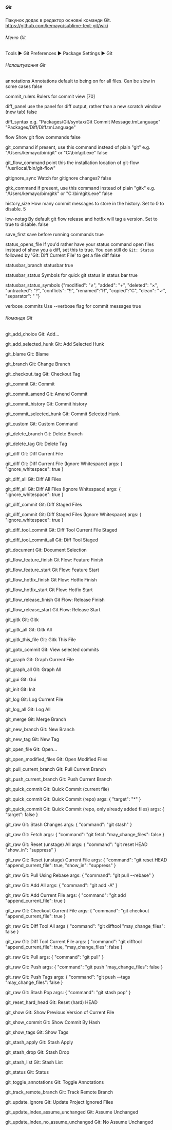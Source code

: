 ##### Git

Пакунок додає в редактор основні команди Git.
https://github.com/kemayo/sublime-text-git/wiki


###### Меню Git

Tools ▶ Git
Preferences ▶ Package Settings ▶ Git


###### Налаштування Git

annotations              Annotations default to being on for all files. Can be
                         slow in some cases
                         false

commit_rulers            Rulers for commit view
                         [70]

diff_panel               use the panel for diff output, rather than a new
                         scratch window (new tab)
                         false

diff_syntax              e.g. "Packages/Git/syntax/Git Commit Message.tmLanguage"
                         "Packages/Diff/Diff.tmLanguage"

flow                     Show git flow commands
                         false

git_command              if present, use this command instead of plain "git"
                         e.g. "/Users/kemayo/bin/git" or "C:\bin\git.exe"
                         false

git_flow_command         point this the installation location of git-flow
                         "/usr/local/bin/git-flow"

gitignore_sync           Watch for gitignore changes?
                         false

gitk_command             if present, use this command instead of plain "gitk"
                         e.g. "/Users/kemayo/bin/gitk" or "C:\bin\gitk.exe"
                         false

history_size             How many commit messages to store in the history. Set
                         to 0 to disable.
                         5

low-notag                By default git flow release and hotfix will tag a
                         version. Set to true to disable.
                         false

save_first               save before running commands
                         true

status_opens_file        If you'd rather have your status command open files
                         instead of show you a diff, set this to true.  You can
                         still do `Git: Status` followed by 'Git: Diff Current
                         File' to get a file diff
                         false

statusbar_branch         statusbar
                         true

statusbar_status         Symbols for quick git status in status bar
                         true

statusbar_status_symbols {"modified": "≠", "added": "+", "deleted": "×", "untracked": "?", "conflicts": "‼", "renamed":"R", "copied":"C", "clean": "✓", "separator": " "}

verbose_commits          Use --verbose flag for commit messages
                         true


###### Команди Git

git_add_choice                       Git: Add...

git_add_selected_hunk                Git: Add Selected Hunk

git_blame                            Git: Blame

git_branch                           Git: Change Branch

git_checkout_tag                     Git: Checkout Tag

git_commit                           Git: Commit

git_commit_amend                     Git: Amend Commit

git_commit_history                   Git: Commit history

git_commit_selected_hunk             Git: Commit Selected Hunk

git_custom                           Git: Custom Command

git_delete_branch                    Git: Delete Branch

git_delete_tag                       Git: Delete Tag

git_diff                             Git: Diff Current File

git_diff                             Git: Diff Current File (Ignore Whitespace)
                                     args: { "ignore_whitespace": true }

git_diff_all                         Git: Diff All Files

git_diff_all                         Git: Diff All Files (Ignore Whitespace)
                                     args: { "ignore_whitespace": true }

git_diff_commit                      Git: Diff Staged Files

git_diff_commit                      Git: Diff Staged Files (Ignore Whitespace)
                                     args: { "ignore_whitespace": true }

git_diff_tool_commit                 Git: Diff Tool Current File Staged

git_diff_tool_commit_all             Git: Diff Tool Staged

git_document                         Git: Document Selection

git_flow_feature_finish              Git Flow: Feature Finish

git_flow_feature_start               Git Flow: Feature Start

git_flow_hotfix_finish               Git Flow: Hotfix Finish

git_flow_hotfix_start                Git Flow: Hotfix Start

git_flow_release_finish              Git Flow: Release Finish

git_flow_release_start               Git Flow: Release Start

git_gitk                             Git: Gitk

git_gitk_all                         Git: Gitk All

git_gitk_this_file                   Git: Gitk This File

git_goto_commit                      Git: View selected commits

git_graph                            Git: Graph Current File

git_graph_all                        Git: Graph All

git_gui                              Git: Gui

git_init                             Git: Init

git_log                              Git: Log Current File

git_log_all                          Git: Log All

git_merge                            Git: Merge Branch

git_new_branch                       Git: New Branch

git_new_tag                          Git: New Tag

git_open_file                        Git: Open...

git_open_modified_files              Git: Open Modified Files

git_pull_current_branch              Git: Pull Current Branch

git_push_current_branch              Git: Push Current Branch

git_quick_commit                     Git: Quick Commit (current file)

git_quick_commit                     Git: Quick Commit (repo)
                                     args: { "target": "*" }

git_quick_commit                     Git: Quick Commit (repo, only already added
                                     files)
                                     args: { "target": false }

git_raw                              Git: Stash Changes
                                     args: { "command": "git stash" }

git_raw                              Git: Fetch
                                     args: { "command": "git fetch "may_change_files": false }

git_raw                              Git: Reset (unstage) All
                                     args: { "command": "git reset HEAD "show_in": "suppress" }

git_raw                              Git: Reset (unstage) Current File
                                     args: { "command": "git reset HEAD "append_current_file": true, "show_in": "suppress" }

git_raw                              Git: Pull Using Rebase
                                     args: { "command": "git pull --rebase" }

git_raw                              Git: Add All
                                     args: { "command": "git add -A" }

git_raw                              Git: Add Current File
                                     args: { "command": "git add "append_current_file": true }

git_raw                              Git: Checkout Current File
                                     args: { "command": "git checkout "append_current_file": true }

git_raw                              Git: Diff Tool All
                                     args { "command": "git difftool "may_change_files": false }

git_raw                              Git: Diff Tool Current File
                                     args: { "command": "git difftool "append_current_file": true, "may_change_files": false }

git_raw                              Git: Pull
                                     args: { "command": "git pull" }

git_raw                              Git: Push
                                     args: { "command": "git push "may_change_files": false }

git_raw                              Git: Push Tags
                                     args: { "command": "git push --tags "may_change_files": false }

git_raw                              Git: Stash Pop
                                     args: { "command": "git stash pop" }

git_reset_hard_head                  Git: Reset (hard) HEAD

git_show                             Git: Show Previous Version of Current File

git_show_commit                      Git: Show Commit By Hash

git_show_tags                        Git: Show Tags

git_stash_apply                      Git: Stash Apply

git_stash_drop                       Git: Stash Drop

git_stash_list                       Git: Stash List

git_status                           Git: Status

git_toggle_annotations               Git: Toggle Annotations

git_track_remote_branch              Git: Track Remote Branch

git_update_ignore                    Git: Update Project Ignored Files

git_update_index_assume_unchanged    Git: Assume Unchanged

git_update_index_no_assume_unchanged Git: No Assume Unchanged
